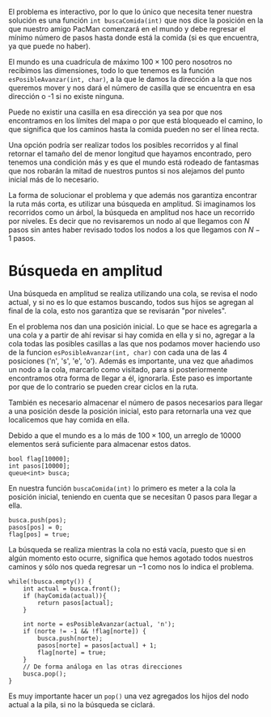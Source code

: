 El problema es interactivo, por lo que lo único que necesita tener nuestra solución es una función `int buscaComida(int)` que nos dice la posición en la que nuestro amigo PacMan comenzará en el mundo y debe regresar el mínimo número de pasos hasta donde está la comida (si es que encuentra, ya que puede no haber).

El mundo es una cuadrícula de máximo $100 \times 100$ pero nosotros no recibimos las dimensiones, todo lo que tenemos es la función `esPosibleAvanzar(int, char)`, a la que le damos la dirección a la que nos queremos mover y nos dará el número de casilla que se encuentra en esa dirección o -1 si no existe ninguna.

Puede no existir una casilla en esa dirección ya sea por que nos encontramos en los límites del mapa o por que está bloqueado el camino, lo que significa que los caminos hasta la comida pueden no ser el línea recta.

Una opción podría ser realizar todos los posibles recorridos y al final retornar el tamaño del de menor longitud que hayamos encontrado, pero tenemos una condición más y es que el mundo está rodeado de fantasmas que nos robarán la mitad de nuestros puntos si nos alejamos del punto inicial más de lo necesario.

La forma de solucionar el problema y que además nos garantiza encontrar la ruta más corta, es utilizar una búsqueda en amplitud. Si imaginamos los recorridos como un árbol, la búsqueda en amplitud nos hace un recorrido por niveles. Es decir que no revisaremos un nodo al que llegamos con $N$ pasos sin antes haber revisado todos los nodos a los que llegamos con $N-1$ pasos.

# Búsqueda en amplitud

Una búsqueda en amplitud se realiza utilizando una cola, se revisa el nodo actual, y si no es lo que estamos buscando, todos sus hijos se agregan al final de la cola, esto nos garantiza que se revisarán "por niveles".

En el problema nos dan una posición inicial. Lo que se hace es agregarla a una cola y a partir de ahí revisar si hay comida en ella y si no, agregar a la cola todas las posibles casillas a las que nos podamos mover haciendo uso de la funcion `esPosibleAvanzar(int, char)` con cada una de las 4 posiciones ('n', 's', 'e', 'o'). Además es importante, una vez que añadimos un nodo a la cola, marcarlo como visitado, para si posteriormente encontramos otra forma de llegar a él, ignorarla. Este paso es importante por que de lo contrario se pueden crear ciclos en la ruta.

También es necesario almacenar el número de pasos necesarios para llegar a una posición desde la posición inicial, esto para retornarla una vez que localicemos que hay comida en ella.

Debido a que el mundo es a lo más de $100 \times 100$, un arreglo de $10000$ elementos será suficiente para almacenar estos datos.

    bool flag[10000];
    int pasos[10000];
    queue<int> busca;

En nuestra función `buscaComida(int)` lo primero es meter a la cola la posición inicial, teniendo en cuenta que se necesitan 0 pasos para llegar a ella.

    busca.push(pos);
    pasos[pos] = 0;
    flag[pos] = true;

La búsqueda se realiza mientras la cola no está vacía, puesto que si en algún momento esto ocurre, significa que hemos agotado todos nuestros caminos y sólo nos queda regresar un $-1$ como nos lo indica el problema.

    while(!busca.empty()) {
        int actual = busca.front();
        if (hayComida(actual)){
            return pasos[actual];
        }

        int norte = esPosibleAvanzar(actual, 'n');
        if (norte != -1 && !flag[norte]) {
            busca.push(norte);
            pasos[norte] = pasos[actual] + 1;
            flag[norte] = true;
        }
        // De forma análoga en las otras direcciones        
        busca.pop();
    }

Es muy importante hacer un `pop()` una vez agregados los hijos del nodo actual a la pila, si no la búsqueda se ciclará.
